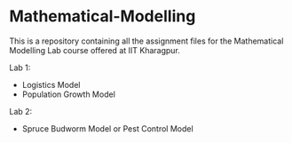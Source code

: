 # Mathematical-Modelling
This is a repository containing all the assignment files for the Mathematical Modelling Lab course offered at IIT Kharagpur.

Lab 1:
* Logistics Model
* Population Growth Model

Lab 2:
* Spruce Budworm Model or Pest Control Model
